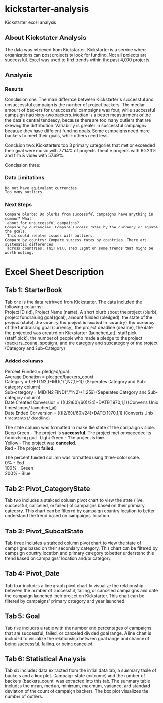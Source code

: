 # kickstarter-analysis
Kickstarter excel analysis

## About Kickstater Analysis
The data was retrieved from Kickstarter. Kickstarter is a service where organizations 
can post projects to look for funding. Not all projects are successful. Excel was used 
to find trends within the past 4,000 projects.

## Analysis

### Results
Conclusion one: 
    The main differnce between Kickstarter's successful and unsuccessful campaign is 
    the number of project backers. The median amount of backers for unsuccessful 
    campaigns was four, while successful campaign had sixty-two backers. Median is a 
    better measurement of the the data's central tendency, because there are too many 
    outliers that are skewing the distribution. Variability is greater in successful 
    campaigns because they have different funding goals. Some campaigns need more backers 
    to meet their goals, while others need less.
    
Conclsion two:
    Kickstarters top 3 primary categories that met or exceeded their goal were music with 
    77.14% of projects, theatre projects with 60.23%, and film & video with 57.69%.

Conclusion three:
    

### Data Limitations
    Do not have equivalent currencies.
    Too many outliers.
    
### Next Steps
    Compare blurbs: Do blurbs from successful campaigns have anything in common? What 
     about for unsuccessful campaigns?
    Compare by currencies: Compare success rates by the currency or equate the goals. 
     This could resolve issues with outliers.
    Compare by country: Compare success rates by countries. There are systematic differences 
     across countries. This will shed light on some trends that might be worth noting.
    

# Excel Sheet Description

## Tab 1: StarterBook
Tab one is the data retrieved from Kickstarter. The data included the following columns:  
Project ID (id), Project Name (name), A short blurb about the project (blurb), project 
fundraising goal (goal), amount funded (pledged), the state of the project (state), the 
country the project is located in (country), the currency of the fundraising goal 
(currency), the project deadline (dealine), the date the projected was created on 
Kickstarter (launched_at), staff pick (staff_pick), the number of people who made a 
pledge to the project (backers_count), spotlight, and the category and subcategory of the 
project (Category and Sub-Category)

### Added columns
  Percent Funded = pledged/goal  
  Average Donation = pledged/backers_count  
  Category = LEFT(N2,(FIND("/",N2,1)-1)) (Seperates Category and Sub-category column)  
  Sub-category = MID(N2,FIND("/",N2)+1,256) (Seperates Category and Sub-category column)  
  Date Created Conversion = (((J2/60)/60)/24)+DATE(1970,1,1) (Converts Unix timestamps/ launched_at)  
  Date Ended Conversion = (((I2/60)/60)/24)+DATE(1970,1,1) (Converts Unix timestamps/ deadline)  

The state column was formatted to make the state of the campaign visible.  
    Deep Green - The project is **successful**. The project met or exceeded its fundraising goal.
    Light Green - The project is **live**.   
    Yellow - The project was **canceled**.  
    Red - The project **failed**.  
    
The percent funded column was formatted using three-color scale.  
    0% - Red  
    100% - Green  
    200% - Blue  
    
## Tab 2: Pivot_CategoryState

Tab two includes a stakced column pivot chart to view the state (live, successful, canceled, 
or failed) of campaigns based on their primiary category. This chart can be filtered by 
campaign country location to better understand the trend based on campaigns' location.

## Tab 3: Pivot_SubcatState

Tab three includes a stakced column pivot chart to view the state of campaigns based on their 
secondary category. This chart can be filtered by campaign country location and primary 
category to better understand this trend based on campaigns' location and/or category.

## Tab 4: Pivot_Date

Tab four includes a line graph pivot chart to visualize the relationship 
between the number of successful, failing, or canceled campaigns and date
the campaign launched their project on Kickstarter. This chart can be filtered by campaigns' 
primary category and year launched.

## Tab 5: Goal

Tab five includes a table with the number and percentages of campaigns that are successful, 
failed, or canceled divided goal range. A line chart is included to visualize the relationship 
between goal range and chance of being successful, failing, or being canceled.

## Tab 6: Statistical Analysis

Tab six includes data extracted from the initial data tab, a summary table of backers and a
box plot. Campaign state (outcome) and the number of backers (backers_count) was extracted 
into this tab. The summary table includes the mean, median, minimum, maximum, variance, 
and standard deviation of the count of campaign backers. The box plot visualizes the number 
of outliers.
